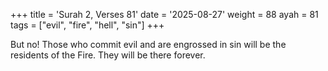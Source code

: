 +++
title = 'Surah 2, Verses 81'
date = '2025-08-27'
weight = 88
ayah = 81
tags = ["evil", "fire", "hell", "sin"]
+++

But no! Those who commit evil and are engrossed in sin will be the residents of the Fire. They will be there forever.